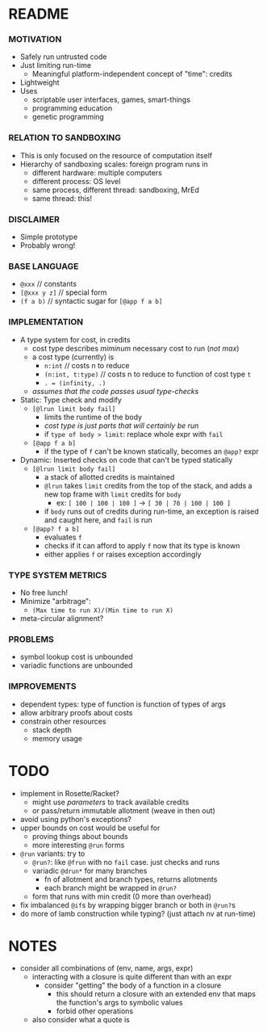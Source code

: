 # README #

### MOTIVATION ###
* Safely run untrusted code
* Just limiting run-time
    - Meaningful platform-independent concept of "time": credits
* Lightweight
* Uses
    - scriptable user interfaces, games, smart-things
    - programming education
    - genetic programming

### RELATION TO SANDBOXING ###
* This is only focused on the resource of computation itself
* Hierarchy of sandboxing scales: foreign program runs in
    - different hardware: multiple computers
    - different process: OS level
    - same process, different thread: sandboxing, MrEd
    - same thread: this!

### DISCLAIMER ###
* Simple prototype
* Probably wrong!

### BASE LANGUAGE ###
* `@xxx` // constants
* `[@xxx y z]` // special form
* `(f a b)` // syntactic sugar for `[@app f a b]`

### IMPLEMENTATION ###
* A type system for cost, in credits
    - cost type describes *miminum* necessary cost to run (*not max*)
    - a cost type (currently) is
        + `n:int` // costs n to reduce
        + `(n:int, t:type)` // costs n to reduce to function of cost type `t`
        + `. = (infinity, .)`
    - *assumes that the code passes usual type-checks*
* Static: Type check and modify
    - `[@lrun limit body fail]` 
        + limits the runtime of the body 
        + *cost type is just parts that will certainly be run*
        + if `type of body > limit`: replace whole expr with `fail`
    - `[@app f a b]`
        + if the type of `f` can't be known statically, becomes an `@app?` expr
* Dynamic: Inserted checks on code that can't be typed statically
    - `[@lrun limit body fail]`
        + a stack of allotted credits is maintained
        + `@lrun` takes `limit` credits from the top of the stack, and adds a new top frame with `limit` credits for `body`
            * ex: `[ 100 | 100 | 100 ]` -> `[ 30 | 70 | 100 | 100 ]`
        + if `body` runs out of credits during run-time, an exception is raised and caught here, and `fail` is run
    - `[@app? f a b]`
        + evaluates `f`
        + checks if it can afford to apply `f` now that its type is known
        + either applies `f` or raises exception accordingly

### TYPE SYSTEM METRICS ###
* No free lunch!
* Minimize "arbitrage": 
    - `(Max time to run X)/(Min time to run X)`
* meta-circular alignment?

### PROBLEMS ###
* symbol lookup cost is unbounded
* variadic functions are unbounded

### IMPROVEMENTS ###
* dependent types: type of function is function of types of args
* allow arbitrary proofs about costs
* constrain other resources
    - stack depth
    - memory usage




# TODO #
* implement in Rosette/Racket?
    - might use *parameters* to track available credits
    - or pass/return immutable allotment (weave in then out)
* avoid using python's exceptions?
* upper bounds on cost would be useful for
    - proving things about bounds
    - more interesting `@run` forms
* `@run` variants: try to
    - `@run?`: like `@frun` with no `fail` case. just checks and runs
    - variadic `@drun*` for many branches
        + fn of allotment and branch types, returns allotments
        + each branch might be wrapped in `@run?`
    - form that runs with min credit (0 more than overhead)
* fix imbalanced `@if`s by wrapping bigger branch or both in `@run?`s
* do more of lamb construction while typing? (just attach nv at run-time)

# NOTES #
* consider all combinations of (env, name, args, expr)
    - interacting with a closure is quite different than with an expr
        + consider "getting" the body of a function in a closure 
            * this should return a closure with an extended env that maps the function's args to symbolic values
            * forbid other operations
    - also consider what a quote is













